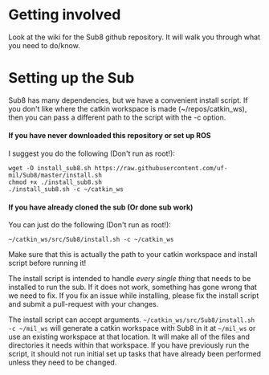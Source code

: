 # Getting involved

Look at the wiki for the Sub8 github repository. It will walk you through what you need to do/know.

# Setting up the Sub

Sub8 has many dependencies, but we have a convenient install script. If you don't like where the catkin workspace is made (~/repos/catkin_ws), then you can pass a different path to the script with the -c option.

#### If you have never downloaded this repository or set up ROS

I suggest you do the following (Don't run as root!):

    wget -O install_sub8.sh https://raw.githubusercontent.com/uf-mil/Sub8/master/install.sh
    chmod +x ./install_sub8.sh
    ./install_sub8.sh -c ~/catkin_ws


#### If you have already cloned the sub (Or done sub work)

You can just do the following (Don't run as root!):

    ~/catkin_ws/src/Sub8/install.sh -c ~/catkin_ws

Make sure that this is actually the path to your catkin workspace and install script before running it!

The install script is intended to handle *every single thing* that needs to be installed to run the sub. If it does not work, something has gone wrong that we need to fix. If you fix an issue while installing, please fix the install script and submit a pull-request with your changes.

The install script can accept arguments. `~/catkin_ws/src/Sub8/install.sh -c ~/mil_ws` will generate a catkin workspace with Sub8 in it at `~/mil_ws` or use an existing workspace at that location. It will make all of the files and directories it needs within that workspace. If you have previously run the script, it should not run initial set up tasks that have already been performed unless they need to be changed.

